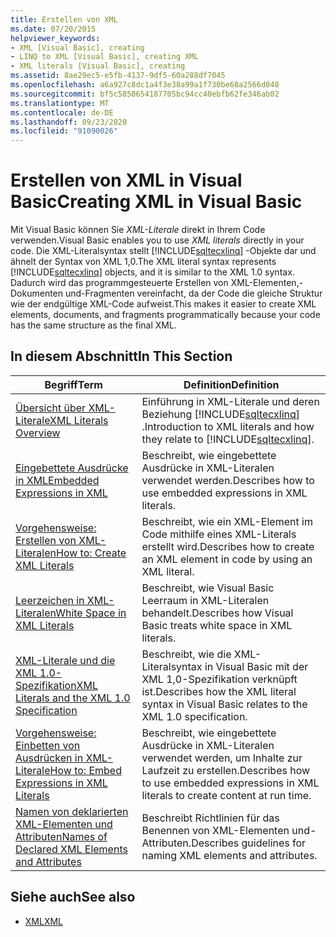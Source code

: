 ```yaml
---
title: Erstellen von XML
ms.date: 07/20/2015
helpviewer_keywords:
- XML [Visual Basic], creating
- LINQ to XML [Visual Basic], creating XML
- XML literals [Visual Basic], creating
ms.assetid: 8ae29ec5-e5fb-4137-9df5-60a288df7045
ms.openlocfilehash: a6a927c8dc1a4f3e38a99a1f730be68a2566d048
ms.sourcegitcommit: bf5c5850654187705bc94cc40ebfb62fe346ab02
ms.translationtype: MT
ms.contentlocale: de-DE
ms.lasthandoff: 09/23/2020
ms.locfileid: "91090026"
---
```

# <a name="creating-xml-in-visual-basic"></a><span data-ttu-id="dc9c1-102">Erstellen von XML in Visual Basic</span><span class="sxs-lookup"><span data-stu-id="dc9c1-102">Creating XML in Visual Basic</span></span>

<span data-ttu-id="dc9c1-103">Mit Visual Basic können Sie *XML-Literale* direkt in Ihrem Code verwenden.</span><span class="sxs-lookup"><span data-stu-id="dc9c1-103">Visual Basic enables you to use *XML literals* directly in your code.</span></span> <span data-ttu-id="dc9c1-104">Die XML-Literalsyntax stellt [!INCLUDE[sqltecxlinq](~/includes/sqltecxlinq-md.md)] -Objekte dar und ähnelt der Syntax von XML 1,0.</span><span class="sxs-lookup"><span data-stu-id="dc9c1-104">The XML literal syntax represents [!INCLUDE[sqltecxlinq](~/includes/sqltecxlinq-md.md)] objects, and it is similar to the XML 1.0 syntax.</span></span> <span data-ttu-id="dc9c1-105">Dadurch wird das programmgesteuerte Erstellen von XML-Elementen,-Dokumenten und-Fragmenten vereinfacht, da der Code die gleiche Struktur wie der endgültige XML-Code aufweist.</span><span class="sxs-lookup"><span data-stu-id="dc9c1-105">This makes it easier to create XML elements, documents, and fragments programmatically because your code has the same structure as the final XML.</span></span>  
  
## <a name="in-this-section"></a><span data-ttu-id="dc9c1-106">In diesem Abschnitt</span><span class="sxs-lookup"><span data-stu-id="dc9c1-106">In This Section</span></span>  
  
|<span data-ttu-id="dc9c1-107">Begriff</span><span class="sxs-lookup"><span data-stu-id="dc9c1-107">Term</span></span>|<span data-ttu-id="dc9c1-108">Definition</span><span class="sxs-lookup"><span data-stu-id="dc9c1-108">Definition</span></span>|  
|---|---|  
|[<span data-ttu-id="dc9c1-109">Übersicht über XML-Literale</span><span class="sxs-lookup"><span data-stu-id="dc9c1-109">XML Literals Overview</span></span>](xml-literals-overview.md)|<span data-ttu-id="dc9c1-110">Einführung in XML-Literale und deren Beziehung [!INCLUDE[sqltecxlinq](~/includes/sqltecxlinq-md.md)] .</span><span class="sxs-lookup"><span data-stu-id="dc9c1-110">Introduction to XML literals and how they relate to [!INCLUDE[sqltecxlinq](~/includes/sqltecxlinq-md.md)].</span></span>|  
|[<span data-ttu-id="dc9c1-111">Eingebettete Ausdrücke in XML</span><span class="sxs-lookup"><span data-stu-id="dc9c1-111">Embedded Expressions in XML</span></span>](embedded-expressions-in-xml.md)|<span data-ttu-id="dc9c1-112">Beschreibt, wie eingebettete Ausdrücke in XML-Literalen verwendet werden.</span><span class="sxs-lookup"><span data-stu-id="dc9c1-112">Describes how to use embedded expressions in XML literals.</span></span>|  
|[<span data-ttu-id="dc9c1-113">Vorgehensweise: Erstellen von XML-Literalen</span><span class="sxs-lookup"><span data-stu-id="dc9c1-113">How to: Create XML Literals</span></span>](how-to-create-xml-literals.md)|<span data-ttu-id="dc9c1-114">Beschreibt, wie ein XML-Element im Code mithilfe eines XML-Literals erstellt wird.</span><span class="sxs-lookup"><span data-stu-id="dc9c1-114">Describes how to create an XML element in code by using an XML literal.</span></span>|  
|[<span data-ttu-id="dc9c1-115">Leerzeichen in XML-Literalen</span><span class="sxs-lookup"><span data-stu-id="dc9c1-115">White Space in XML Literals</span></span>](white-space-in-xml-literals.md)|<span data-ttu-id="dc9c1-116">Beschreibt, wie Visual Basic Leerraum in XML-Literalen behandelt.</span><span class="sxs-lookup"><span data-stu-id="dc9c1-116">Describes how Visual Basic treats white space in XML literals.</span></span>|  
|[<span data-ttu-id="dc9c1-117">XML-Literale und die XML 1.0-Spezifikation</span><span class="sxs-lookup"><span data-stu-id="dc9c1-117">XML Literals and the XML 1.0 Specification</span></span>](xml-literals-and-the-xml-1-0-specification.md)|<span data-ttu-id="dc9c1-118">Beschreibt, wie die XML-Literalsyntax in Visual Basic mit der XML 1,0-Spezifikation verknüpft ist.</span><span class="sxs-lookup"><span data-stu-id="dc9c1-118">Describes how the XML literal syntax in Visual Basic relates to the XML 1.0 specification.</span></span>|  
|[<span data-ttu-id="dc9c1-119">Vorgehensweise: Einbetten von Ausdrücken in XML-Literale</span><span class="sxs-lookup"><span data-stu-id="dc9c1-119">How to: Embed Expressions in XML Literals</span></span>](how-to-embed-expressions-in-xml-literals.md)|<span data-ttu-id="dc9c1-120">Beschreibt, wie eingebettete Ausdrücke in XML-Literalen verwendet werden, um Inhalte zur Laufzeit zu erstellen.</span><span class="sxs-lookup"><span data-stu-id="dc9c1-120">Describes how to use embedded expressions in XML literals to create content at run time.</span></span>|  
|[<span data-ttu-id="dc9c1-121">Namen von deklarierten XML-Elementen und Attributen</span><span class="sxs-lookup"><span data-stu-id="dc9c1-121">Names of Declared XML Elements and Attributes</span></span>](names-of-declared-xml-elements-and-attributes.md)|<span data-ttu-id="dc9c1-122">Beschreibt Richtlinien für das Benennen von XML-Elementen und-Attributen.</span><span class="sxs-lookup"><span data-stu-id="dc9c1-122">Describes guidelines for naming XML elements and attributes.</span></span>|  
  
## <a name="see-also"></a><span data-ttu-id="dc9c1-123">Siehe auch</span><span class="sxs-lookup"><span data-stu-id="dc9c1-123">See also</span></span>

- [<span data-ttu-id="dc9c1-124">XML</span><span class="sxs-lookup"><span data-stu-id="dc9c1-124">XML</span></span>](index.md)
